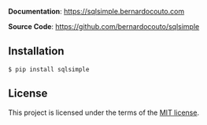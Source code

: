 **Documentation**:
    <a href="https://sqlsimple.tiangolo.com" target="_blank">
        https://sqlsimple.bernardocouto.com
    </a>

**Source Code**:
    <a href="https://github.com/bernardocouto/sqlsimple" target="_blank">
        https://github.com/bernardocouto/sqlsimple
    </a>

## Installation

```shell
$ pip install sqlsimple
```

## License

This project is licensed under the terms of the [MIT license](https://github.com/bernardocouto/sqlsimple/blob/main/LICENSE).
